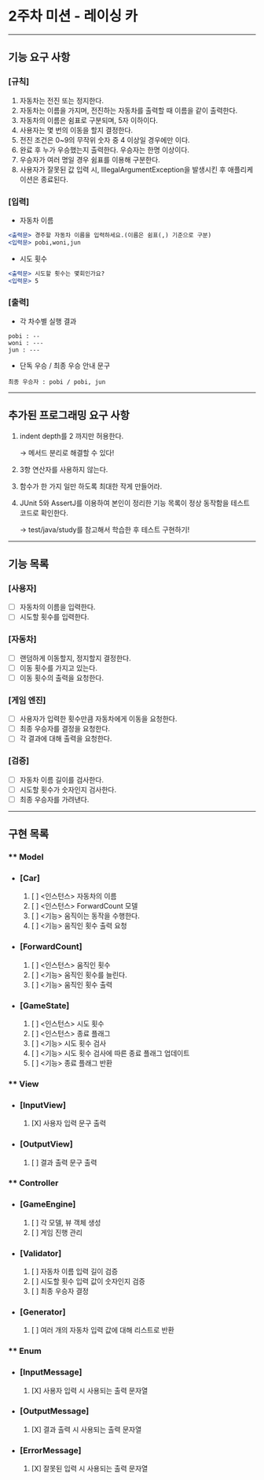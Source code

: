 
# 2주차 미션 - 레이싱 카

- - -

## 기능 요구 사항

### <strong>[규칙]</strong>
1. 자동차는 전진 또는 정지한다.
2. 자동차는 이름을 가지며, 전진하는 자동차를 출력할 때 이름을 같이 출력한다.
3. 자동차의 이름은 쉼표로 구분되며, 5자 이하이다.
4. 사용자는 몇 번의 이동을 할지 결정한다.
5. 전진 조건은 0~9의 무작위 숫자 중 4 이상일 경우에만 이다.
6. 완료 후 누가 우승했는지 출력한다. 우승자는 한명 이상이다.
7. 우승자가 여러 명일 경우 쉼표를 이용해 구분한다.
8. 사용자가 잘못된 값 입력 시, IllegalArgumentException을 발생시킨 후 애플리케이션은 종료된다.

### <strong>[입력]</strong>

- 자동차 이름

```jsx
<출력문> 경주할 자동차 이름을 입력하세요.(이름은 쉼표(,) 기준으로 구분)
<입력문> pobi,woni,jun
```

- 시도 횟수

```jsx
<출력문> 시도할 횟수는 몇회인가요?
<입력문> 5
```

### <strong>[출력]</strong>

- 각 차수별 실행 결과

```text
pobi : --
woni : ---
jun : ---
```

- 단독 우승 / 최종 우승 안내 문구

```text
최종 우승자 : pobi / pobi, jun
```

- - -

## 추가된 프로그래밍 요구 사항

1. indent depth를 2 까지만 허용한다.

    → 메서드 분리로 해결할 수 있다!
    
2. 3항 연산자를 사용하지 않는다.
3. 함수가 한 가지 일만 하도록 최대한 작게 만들어라.
4. JUnit 5와 AssertJ를 이용하여 본인이 정리한 기능 목록이 정상 동작함을 테스트 코드로 확인한다.
    
    → test/java/study를 참고해서 학습한 후 테스트 구현하기!

- - -

## 기능 목록

### <strong>[사용자]</strong>

- [ ] 자동차의 이름을 입력한다.
- [ ] 시도할 횟수를 입력한다.

### <strong>[자동차]</strong>

- [ ] 랜덤하게 이동할지, 정지할지 결정한다.
- [ ] 이동 횟수를 가지고 있는다.
- [ ] 이동 횟수의 출력을 요청한다.

### <strong>[게임 엔진]</strong>

- [ ] 사용자가 입력한 횟수만큼 자동차에게 이동을 요청한다.
- [ ] 최종 우승자를 결정을 요청한다.
- [ ] 각 결과에 대해 출력을 요청한다.

### <strong>[검증]</strong>

- [ ] 자동차 이름 길이를 검사한다.
- [ ] 시도할 횟수가 숫자인지 검사한다.
- [ ] 최종 우승자를 가려낸다.

- - -

## 구현 목록

### ** Model

- ### <strong>[Car]</strong>
  1. [ ] <인스턴스> 자동차의 이름
  2. [ ] <인스턴스> ForwardCount 모델
  3. [ ] <기능> 움직이는 동작을 수행한다.
  4. [ ] <기능> 움직인 횟수 출력 요청

- ### <strong>[ForwardCount]</strong>
  1. [ ] <인스턴스> 움직인 횟수
  2. [ ] <기능> 움직인 횟수를 늘린다.
  3. [ ] <기능> 움직인 횟수 출력

- ### <strong>[GameState]</strong>
  1. [ ] <인스턴스> 시도 횟수
  2. [ ] <인스턴스> 종료 플래그
  3. [ ] <기능> 시도 횟수 검사
  4. [ ] <기능> 시도 횟수 검사에 따른 종료 플래그 업데이트
  5. [ ] <기능> 종료 플래그 반환

### ** View

- ### <strong>[InputView]</strong>
  1. [X] 사용자 입력 문구 출력

- ### <strong>[OutputView]</strong>
  1. [ ] 결과 출력 문구 출력

### ** Controller

- ### <strong>[GameEngine]</strong>
  1. [ ] 각 모델, 뷰 객체 생성
  2. [ ] 게임 진행 관리

- ### <strong>[Validator]</strong>
  1. [ ] 자동차 이름 입력 길이 검증
  2. [ ] 시도할 횟수 입력 값이 숫자인지 검증
  3. [ ] 최종 우승자 결정

- ### <strong>[Generator]</strong>
  1. [ ] 여러 개의 자동차 입력 값에 대해 리스트로 반환

### ** Enum

- ### <strong>[InputMessage]</strong>
  1. [X] 사용자 입력 시 사용되는 출력 문자열

- ### <strong>[OutputMessage]</strong>
  1. [X] 결과 출력 시 사용되는 출력 문자열

- ### <strong>[ErrorMessage]</strong>
  1. [X] 잘못된 입력 시 사용되는 출력 문자열